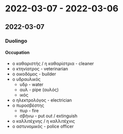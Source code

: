 # 2022-03-07 - 2022-03-06

## 2022-03-07

### Duolingo

#### Occupation

* ο καθαριστής / η καθαρίστρια - cleaner
* ο κτηνίατρος - veterinarian
* ο οικοδόμος - builder
* ο υδραυλικός
  * υδρ - water
  * αυλ - pipe (αυλός)
  * ικός
* ο ηλεκτρολόγος - electrician
* ο πυροσβέστης
  * πυρ - fire
  * σβήνω - put out / extinguish
* ο καλλιτέχνης / η καλλιτέχνις
* ο αστυνομικός - police officer
